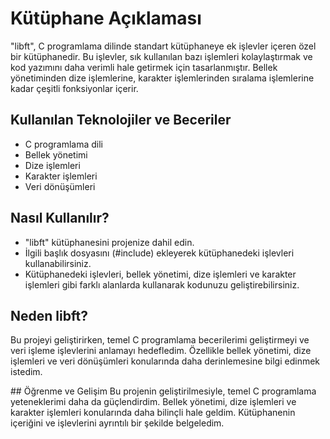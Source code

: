 # Kütüphane Açıklaması
"libft", C programlama dilinde standart kütüphaneye ek işlevler içeren özel bir kütüphanedir. Bu işlevler, sık kullanılan bazı işlemleri kolaylaştırmak ve kod yazımını daha verimli hale getirmek için tasarlanmıştır. Bellek yönetiminden dize işlemlerine, karakter işlemlerinden sıralama işlemlerine kadar çeşitli fonksiyonlar içerir.

## Kullanılan Teknolojiler ve Beceriler
- C programlama dili
- Bellek yönetimi
- Dize işlemleri
- Karakter işlemleri
- Veri dönüşümleri
## Nasıl Kullanılır?
- "libft" kütüphanesini projenize dahil edin.
- İlgili başlık dosyasını (#include) ekleyerek kütüphanedeki işlevleri kullanabilirsiniz.
- Kütüphanedeki işlevleri, bellek yönetimi, dize işlemleri ve karakter işlemleri gibi farklı alanlarda kullanarak kodunuzu geliştirebilirsiniz.
## Neden libft?
Bu projeyi geliştirirken, temel C programlama becerilerimi geliştirmeyi ve veri işleme işlevlerini anlamayı hedefledim. Özellikle bellek yönetimi, dize işlemleri ve veri dönüşümleri konularında daha derinlemesine bilgi edinmek istedim.

## Öğrenme ve Gelişim
Bu projenin geliştirilmesiyle, temel C programlama yeteneklerimi daha da güçlendirdim. Bellek yönetimi, dize işlemleri ve karakter işlemleri konularında daha bilinçli hale geldim. Kütüphanenin içeriğini ve işlevlerini ayrıntılı bir şekilde belgeledim.
